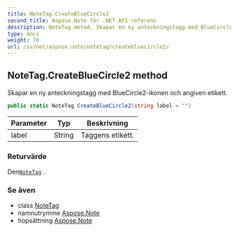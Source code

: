 ```yaml
---
title: NoteTag.CreateBlueCircle2
second_title: Aspose.Note för .NET API-referens
description: NoteTag metod. Skapar en ny anteckningstagg med BlueCircle2ikonen och angiven etikett.
type: docs
weight: 70
url: /sv/net/aspose.note/notetag/createbluecircle2/
---
```

## NoteTag.CreateBlueCircle2 method

Skapar en ny anteckningstagg med BlueCircle2-ikonen och angiven etikett.

```csharp
public static NoteTag CreateBlueCircle2(string label = "")
```

| Parameter | Typ | Beskrivning |
| --- | --- | --- |
| label | String | Taggens etikett. |

### Returvärde

Den[`NoteTag`](../) .

### Se även

* class [NoteTag](../)
* namnutrymme [Aspose.Note](../../notetag/)
* hopsättning [Aspose.Note](../../../)



